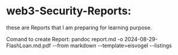 # web3-Security-Reports:

these are Reports that I am preparing for learning purpose.

Comand to create Report: 
pandoc report.md -o 2024-08-29-FlashLoan.md.pdf --from markdown --template=eisvogel --listings